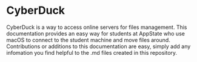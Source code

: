 # CyberDuck
CyberDuck is a way to access online servers for files management. 
This documentation provides an easy way for students at AppState who use macOS to connect to the student machine and move files around. 
Contributions or additions to this documentation are easy, simply add any infomation you find helpful to the .md files created in this repository. 
